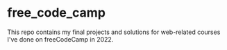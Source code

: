 # free_code_camp
This repo contains my final projects and solutions for web-related courses I've done on freeCodeCamp in 2022.
